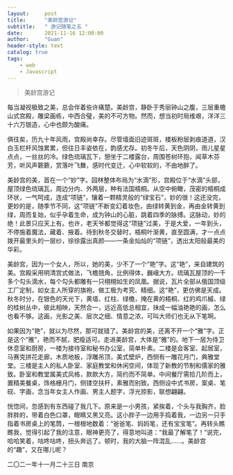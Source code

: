 ```yaml
---
layout:     post
title:      "美龄宫游记"
subtitle:   " 游记随笔之五 "
date:       2021-11-16 12:00:00
author:     "Guan"
header-style: text
catalog: true
tags:
    - web
    - Javascript
---
```


>美龄宫游记

每当凝视极致之美，总会伴着些许痛楚。美龄宫，静卧于秀丽钟山之腹，三层重檐山式宫殿，雕梁画栋，中西合璧，美的不可方物。然而，想当初时局维艰，洋洋三十六万银造，心中也颇为酸痛。

俱往矣，历九十年风雨，宫殿尚幸存。尽管墙面旧迹斑斑，楼板粉层剥痕道道，汉白玉栏杆风蚀累累，但往日丰姿依在，韵感尤存。初冬午后，天色阴阴，雨儿星星点点，一丝丝的冷。绿色琉璃瓦下，憩坐于二楼露台，周围苍树环抱，闻草木芬芳，听风声簌簌，赏落叶飞舞，感时代变迁，心中软软的，不由地醉了。

美龄宫的美，首在一个“妙”字。园林整体布局为“水滴”形，宫殿位于“水滴”头部，屋顶绿色琉璃瓦，周边分内、外两层，种有法国梧桐。从空中俯瞰，茂密的梧桐成环状，一气呵成，连成“项链”，镶着一颗精灵般的“绿宝石”，妙的很！这还没完，更妙的是，随季节不同，这“项链”不断变幻着妆色，由绿转黄到金，再由金转黄到绿，周而复始，似乎孕着生命，成为钟山的心脏，跳着四季的脉搏。这脉动，妙的绝！此景只应天上有。也许，老天爷都觉得这“项链”过美，于是大爱，一年到头，不停施着魔法，藏着、掖着。待到秋冬交替时，梧桐叶渐黄，直至圆满，才一点点拨开最里头的一层纱，徐徐露出真颜——一条金灿灿的“项链”，透出太阳般最美的华彩。

美龄宫，因为一个女人，所以，她的美，少不了一个“艳”字。这“艳”，来自建筑的美。宫殿采用明清宫式做法，飞檐翘角，比例得体，巍峨大方。琉璃瓦屋顶的一千多个勾头滴水，每个勾头都雕有一只栩栩如生的凤凰。据说，瓦片全部从俄国顶级工厂定制，如女主人所穿的旗袍，做工极为考究、精细。这“艳”，更仿佛是天成。秋冬时分，在银色的天光下，黄墙、红柱、绿檐，掩在黄的梧桐、红的鸡爪槭、绿的桂树丛中，彼此相映，天然合一，远近高低总相宜，抹成一幅油艳艳的画，怎么也看不够。这画，光影之美、层次之细、情意之浓，可叫大师们也无从下笔啊。

如果因为“艳”，就以为尽然，那可就错了。美龄宫的美，还离不开一个“雅”字。正是这个“雅”，艳而不腻，肥瘦适可。走进美龄宫，大体是“雅”的。地下一层为侍卫休息室和厨房，一楼为接待室和秘书办公室，简单朴素。二楼是会客室、起居室，马赛克拼花走廊，木质地板，浮雕吊顶，美式壁炉，西侧有一雕花月门，典雅堂堂。三楼是主人的私人卧室、家庭教堂和休闲空间，体现了新教的节制和儒家的雅致。卧室和教堂属美式风格，款款大方，简约而不简单。中间餐厅需拾几阶而上，置精美餐桌，饰格栅月门，侧镂空扶杆，素雅而别致。西侧设中式书房，案桌、笔砚、字画，念当年女主人作画、男主人题字，浮光掠影，联想翩翩。

恍惚间，忽感到有东西碰了我几下。原来是一小男孩，紧挨着，个头与我胸齐，脸胖胖的，带着白色口罩，眼睛又黑又亮。这小胖子一边用手捣着我，一边另一只手指着书房桌上的笔筒，一根根地数着：“爸爸笔、妈妈笔，还有宝宝笔”。再转头瞧瞧我，觉得引起了我的注意，眼神更亮了，得意地叫道：“我最了解笔了！”说完，哈哈笑着，咕咚咕咚，扭头奔远了。顿时，我的大脑一阵混乱……。美龄宫的“趣”，又在哪儿呢？


二〇二一年十一月二十三日  南京
